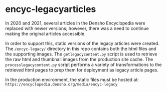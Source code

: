 # encyc-legacyarticles

In 2020 and 2021, several articles in the Densho Encyclopedia were replaced with newer versions; however, there was a need to continue making the original articles accessible. 

In order to support this, static versions of the legacy articles were created. The `/encyc-legacy/` directory in this repo contains both the html files and the supporting images. The 
`getlegacycontent.py` 
script is used to retrieve the raw html and thumbnail images from the production site cache. The `processlegacycontent.py` script performs a variety of transformations to the retrieved html pages to prep them for deployment as legacy article pages.  

In the production environment, the static files must be hosted at: `https://encyclopedia.densho.org/media/encyc-legacy`
